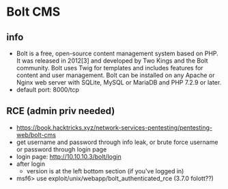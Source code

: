 # Bolt CMS
## info
* Bolt is a free, open-source content management system based on PHP. It was released in 2012[3] and developed by Two Kings and the Bolt community. Bolt uses Twig for templates and includes features for content and user management. Bolt can be installed on any Apache or Nginx web server with SQLite, MySQL or MariaDB and PHP 7.2.9 or later.
* default port: 8000/tcp
## RCE (admin priv needed)
* https://book.hacktricks.xyz/network-services-pentesting/pentesting-web/bolt-cms
* get username and password through info leak, or brute force username or password through login page
* login page: http://10.10.10.3/bolt/login
* after login
  * version is at the left bottom section (if you've logged in)
* msf6> use exploit/unix/webapp/bolt_authenticated_rce (3.7.0 folott??)

